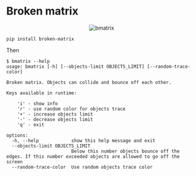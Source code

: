 # Broken matrix

<p align="center">
    <img src="https://github.com/yell0w4x/assets/blob/e128cb0a292a7b571d1d9d73da80b76d00a83037/bmatrix.gif" alt="bmatrix"/>
</p>

```
pip install broken-matrix
```

Then

```
$ bmatrix --help
usage: bmatrix [-h] [--objects-limit OBJECTS_LIMIT] [--random-trace-color]

Broken matrix. Objects can collide and bounce off each other.

Keys available in runtime:

    'i' - show info
    'r' - use random color for objects trace
    '+' - increase objects limit 
    '-' - decrease objects limit 
    'q' - exit

options:
  -h, --help            show this help message and exit
  --objects-limit OBJECTS_LIMIT
                        Below this number objects bounce off the edges. If this number exceeded objects are allowed to go off the screen
  --random-trace-color  Use random objects trace color
```